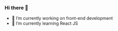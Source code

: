 ### Hi there 👋

- 🔭 I’m currently working on front-end development
- 🌱 I’m currently learning React JS
